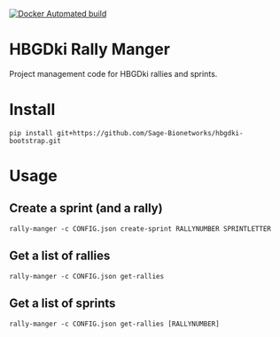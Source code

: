 [![Docker Automated build](https://img.shields.io/docker/automated/jrottenberg/ffmpeg.svg?style=flat-square)](https://hub.docker.com/r/dailyk/hbgdki-bootstrap/)

# HBGDki Rally Manger

Project management code for HBGDki rallies and sprints.

# Install

```
pip install git+https://github.com/Sage-Bionetworks/hbgdki-bootstrap.git
```
# Usage

## Create a sprint (and a rally)

```
rally-manger -c CONFIG.json create-sprint RALLYNUMBER SPRINTLETTER
```

## Get a list of rallies

```
rally-manger -c CONFIG.json get-rallies
```

## Get a list of sprints

```
rally-manger -c CONFIG.json get-rallies [RALLYNUMBER]
```

